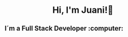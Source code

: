 <h1 align="center">Hi, I'm Juani!👋</h1>

<h2 align="start">
I´m a Full Stack Developer :computer: 
</h2>
